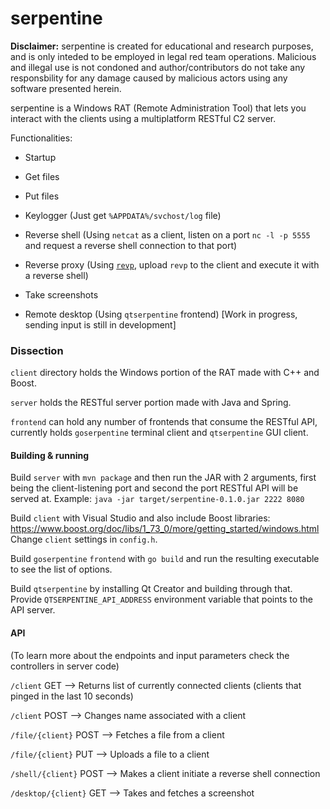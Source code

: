 # serpentine
**Disclaimer:** serpentine is created for educational and research purposes, and is only inteded to be employed in legal red team operations. Malicious and illegal use is not condoned and author/contributors do not take any responsbility for any damage caused by malicious actors using any software presented herein.

serpentine is a Windows RAT (Remote Administration Tool) that lets you interact with the clients using a multiplatform RESTful C2 server.

Functionalities:

- Startup

- Get files

- Put files

- Keylogger (Just get `%APPDATA%/svchost/log` file)

- Reverse shell (Using `netcat` as a client, listen on a port `nc -l -p 5555` and request a reverse shell connection to that port)

- Reverse proxy (Using [`revp`](https://github.com/jafarlihi/revp), upload `revp` to the client and execute it with a reverse shell)

- Take screenshots

- Remote desktop (Using `qtserpentine` frontend) [Work in progress, sending input is still in development]

### Dissection
`client` directory holds the Windows portion of the RAT made with C++ and Boost.

`server` holds the RESTful server portion made with Java and Spring.

`frontend` can hold any number of frontends that consume the RESTful API, currently holds `goserpentine` terminal client and `qtserpentine` GUI client.

#### Building & running
Build `server` with `mvn package` and then run the JAR with 2 arguments, first being the client-listening port and second the port RESTful API will be served at. Example: `java -jar target/serpentine-0.1.0.jar 2222 8080`

Build `client` with Visual Studio and also include Boost libraries: https://www.boost.org/doc/libs/1_73_0/more/getting_started/windows.html
Change `client` settings in `config.h`.

Build `goserpentine` `frontend` with `go build` and run the resulting executable to see the list of options.

Build `qtserpentine` by installing Qt Creator and building through that. Provide `QTSERPENTINE_API_ADDRESS` environment variable that points to the API server.

#### API
(To learn more about the endpoints and input parameters check the controllers in server code)

`/client` GET --> Returns list of currently connected clients (clients that pinged in the last 10 seconds)

`/client` POST --> Changes name associated with a client

`/file/{client}` POST --> Fetches a file from a client

`/file/{client}` PUT --> Uploads a file to a client

`/shell/{client}` POST --> Makes a client initiate a reverse shell connection

`/desktop/{client}` GET --> Takes and fetches a screenshot
